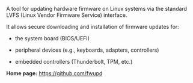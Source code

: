A tool for updating hardware firmware on Linux systems via the standard LVFS (Linux Vendor Firmware Service) interface.

It allows secure downloading and installation of firmware updates for:

* the system board (BIOS/UEFI)

* peripheral devices (e.g., keyboards, adapters, controllers)

* embedded controllers (Thunderbolt, TPM, etc.)

**Home page:** <https://github.com/fwupd>
